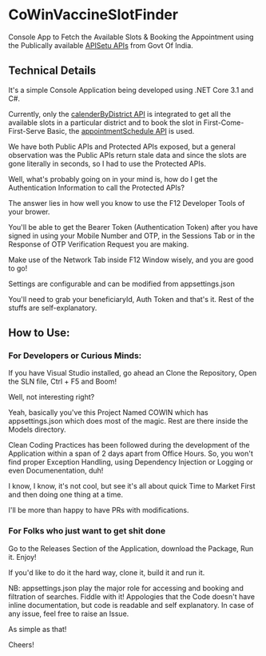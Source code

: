 # CoWinVaccineSlotFinder
Console App to Fetch the Available Slots & Booking the Appointment using the Publically available [APISetu APIs](https://apisetu.gov.in/public/marketplace/api/cowin/cowin-public-v2#/) from Govt Of India. 


## Technical Details

It's a simple Console Application being developed using .NET Core 3.1 and C#.

Currently, only the [calenderByDistrict API](https://apisetu.gov.in/public/marketplace/api/cowin/cowin-public-v2#/Appointment%20Availability%20APIs/calendarByDistrict) is integrated to get all the available slots in a particular district and to book the slot in First-Come-First-Serve Basic, the
 [appointmentSchedule API](https://apisetu.gov.in/public/marketplace/api/cowin/cowin-protected-v2#/Vaccination%20Appointment%20APIs/schedule) is used.
 
We have both Public APIs and Protected APIs exposed, but a general observation was the Public APIs return stale data and since the slots are gone literally in seconds, so I had to use the Protected APIs.

Well, what's probably going on in your mind is, how do I get the Authentication Information to call the Protected APIs?

The answer lies in how well you know to use the F12 Developer Tools of your brower.

You'll be able to get the Bearer Token (Authentication Token) after you have signed in using your Mobile Number and OTP, in the Sessions Tab or in the Response of  OTP Verification Request you are making. 

Make use of the Network Tab inside F12 Window wisely, and you are good to go!

Settings are configurable and can be modified from appsettings.json

You'll need to grab your beneficiaryId, Auth Token and that's it. Rest of the stuffs are self-explanatory.

## How to Use:

### For Developers or Curious Minds:

If you have Visual Studio installed, go ahead an Clone the Repository, Open the SLN file, Ctrl + F5 and Boom!

Well, not interesting right?

Yeah, basically you've this Project Named COWIN which has appsettings.json which does most of the magic.
Rest are there inside the Models directory.

Clean Coding Practices has been followed during the development of the Application within a span of 2 days apart from Office Hours. So, you won't find proper Exception Handling, using Dependency Injection or Logging or even Documenentation, duh! 

I know, I know, it's not cool, but see it's all about quick Time to Market First and then doing one thing at a time. 

I'll be more than happy to have PRs with modifications.

### For Folks who just want to get shit done

Go to the Releases Section of the Application, download the Package, Run it. Enjoy!

If you'd like to do it the hard way, clone it, build it and run it.

NB: appsettings.json play the major role for accessing and booking and filtration of searches. Fiddle with it! Appologies that the Code doesn't have inline documentation, but code is readable and self explanatory. In case of any issue, feel free to raise an Issue.

As simple as that!

Cheers!
